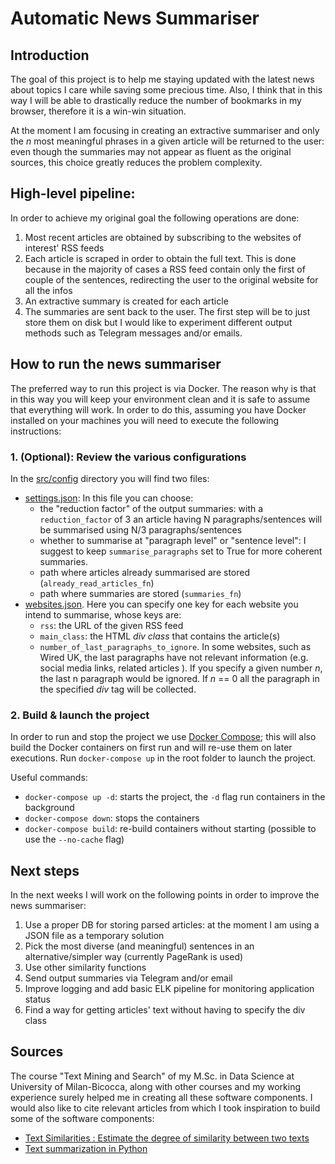 # Automatic News Summariser
## Introduction

The goal of this project is to help me staying updated with the latest news about topics I care while saving some precious time. Also, I think that in this way I will be able to drastically reduce the number of bookmarks in my browser, therefore it is a win-win situation.

At the moment I am focusing in creating an extractive summariser and only the *n* most meaningful phrases in a given article will be returned to the user: even though the summaries may not appear as fluent as the original sources, this choice greatly reduces the problem complexity.

## High-level pipeline:
In order to achieve my original goal the following operations are done:

1. Most recent articles are obtained by subscribing to the websites of interest' RSS feeds
2. Each article is scraped in order to obtain the full text. This is done because in the majority of cases a RSS feed contain only the first of couple of the sentences, redirecting the user to the original website for all the infos
3. An extractive summary is created for each article
4. The summaries are sent back to the user. The first step will be to just store them on disk but I would like to experiment different output methods such as Telegram messages and/or emails.

## How to run the news summariser
The preferred way to run this project is via Docker. The reason why is that in this way you will keep your environment clean and it is safe to assume that everything will work. In order to do this, assuming you have Docker installed on your machines you will need to execute the following instructions:
### 1. (Optional): Review the various configurations
In the [src/config](src/config) directory you will find two files:
- [settings.json](src/config/settings.json): In this file you can choose:
    - the "reduction factor" of the output summaries: with a ```reduction_factor``` of 3 an article having N paragraphs/sentences will be summarised using N/3 paragraphs/sentences
    - whether to summarise at "paragraph level" or "sentence level": I suggest to keep ```summarise_paragraphs``` set to True for more coherent summaries.
    - path where articles already summarised are stored (```already_read_articles_fn```)
    - path where summaries are stored (```summaries_fn```)
- [websites.json](src/config/websites.json). Here you can specify one key for each website you intend to summarise, whose keys are:
    - ```rss```: the URL of the given RSS feed
    - ```main_class```: the HTML *div class* that contains the article(s)
    - ```number_of_last_paragraphs_to_ignore```. In some websites, such as Wired UK, the last paragraphs have not relevant information (e.g. social media links, related articles ).
        If you specify a given number *n*, the last n paragraph would be ignored. If *n* == 0 all the paragraph in the specified *div* tag will be collected.    
### 2. Build & launch the project

In order to run and stop the project we use [Docker Compose](https://docs.docker.com/compose/); this will also build the Docker containers on first run and will re-use them on later executions. Run `docker-compose up` in the root folder to launch the project.

Useful commands:
- `docker-compose up -d`: starts the project, the `-d` flag run containers in the background
- `docker-compose down`: stops the containers
- `docker-compose build`: re-build containers without starting (possible to use the `--no-cache` flag)

## Next steps

In the next weeks I will work on the following points in order to improve the news summariser:
1. Use a proper DB for storing parsed articles: at the moment I am using a JSON file as a temporary solution
2. Pick the most diverse (and meaningful) sentences in an alternative/simpler way (currently PageRank is used)
3. Use other similarity functions
4. Send output summaries via Telegram and/or email
4. Improve logging and add basic ELK pipeline for monitoring application status
5. Find a way for getting articles' text without having to specify the div class

## Sources

The course "Text Mining and Search" of my M.Sc. in Data Science at University of Milan-Bicocca, along with other courses and my working experience surely helped me in creating all these software components. I would also like to cite relevant articles from which I took inspiration to build some of the software components:
- [Text Similarities : Estimate the degree of similarity between two texts](https://medium.com/@adriensieg/text-similarities-da019229c894)
- [Text summarization in Python](https://towardsdatascience.com/text-summarization-in-python-3f5a25418606?gi=1d335d30c03d)
